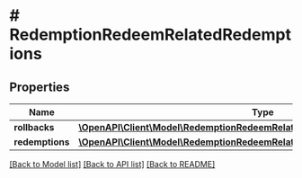 # # RedemptionRedeemRelatedRedemptions

## Properties

Name | Type | Description | Notes
------------ | ------------- | ------------- | -------------
**rollbacks** | [**\OpenAPI\Client\Model\RedemptionRedeemRelatedRedemptionsRollbacksItem[]**](RedemptionRedeemRelatedRedemptionsRollbacksItem.md) |  | [optional]
**redemptions** | [**\OpenAPI\Client\Model\RedemptionRedeemRelatedRedemptionsRedemptionsItem[]**](RedemptionRedeemRelatedRedemptionsRedemptionsItem.md) |  | [optional]

[[Back to Model list]](../../README.md#models) [[Back to API list]](../../README.md#endpoints) [[Back to README]](../../README.md)

